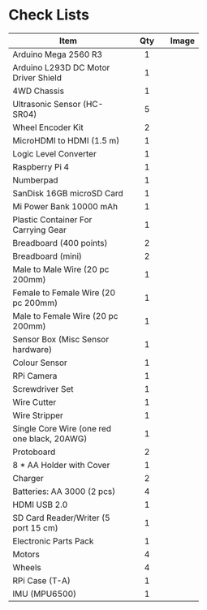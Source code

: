 # Check Lists

<table><thead><tr><th width="219">Item</th><th width="60" align="center">Qty</th><th align="center">Image</th></tr></thead><tbody><tr><td>Arduino Mega 2560 R3</td><td align="center">1</td><td align="center"><img src=".gitbook/assets/image.png" alt="" data-size="original"></td></tr><tr><td>Arduino L293D DC Motor Driver Shield</td><td align="center">1</td><td align="center"><img src=".gitbook/assets/image (1).png" alt="" data-size="original"></td></tr><tr><td>4WD  Chassis</td><td align="center">1</td><td align="center"><img src=".gitbook/assets/image (2).png" alt="" data-size="original"></td></tr><tr><td>Ultrasonic Sensor (HC-SR04)</td><td align="center">5</td><td align="center"><img src=".gitbook/assets/image (3).png" alt="" data-size="original"></td></tr><tr><td>Wheel Encoder Kit</td><td align="center">2</td><td align="center"><img src=".gitbook/assets/image (4).png" alt="" data-size="original"></td></tr><tr><td>MicroHDMI to HDMI (1.5 m)</td><td align="center">1</td><td align="center"><img src=".gitbook/assets/image (5).png" alt="" data-size="original"></td></tr><tr><td>Logic Level Converter</td><td align="center">1</td><td align="center"><img src=".gitbook/assets/image (6).png" alt="" data-size="original"></td></tr><tr><td>Raspberry Pi 4</td><td align="center">1</td><td align="center"><img src=".gitbook/assets/image (7).png" alt="" data-size="original"></td></tr><tr><td>Numberpad</td><td align="center">1</td><td align="center"><img src=".gitbook/assets/image (8).png" alt="" data-size="original"></td></tr><tr><td>SanDisk 16GB microSD Card</td><td align="center">1</td><td align="center"><img src=".gitbook/assets/1718352503142.png" alt="" data-size="original"></td></tr><tr><td>Mi Power Bank 10000 mAh</td><td align="center">1</td><td align="center"><img src=".gitbook/assets/image (10).png" alt="" data-size="original"></td></tr><tr><td>Plastic Container For Carrying Gear</td><td align="center">1</td><td align="center"><img src=".gitbook/assets/image (12).png" alt="" data-size="original"></td></tr><tr><td>Breadboard (400 points)</td><td align="center">2</td><td align="center"><img src=".gitbook/assets/image (14).png" alt="" data-size="original"></td></tr><tr><td>Breadboard (mini)</td><td align="center">2</td><td align="center"><img src=".gitbook/assets/image (15).png" alt="" data-size="original"></td></tr><tr><td>Male to Male Wire (20 pc 200mm)</td><td align="center">1</td><td align="center"><img src=".gitbook/assets/image (16).png" alt="" data-size="original"></td></tr><tr><td>Female to Female Wire (20 pc 200mm)</td><td align="center">1</td><td align="center"><img src=".gitbook/assets/image (17).png" alt="" data-size="original"></td></tr><tr><td>Male to Female Wire (20 pc 200mm)</td><td align="center">1</td><td align="center"><img src=".gitbook/assets/image (18).png" alt="" data-size="original"></td></tr><tr><td>Sensor Box (Misc Sensor hardware)</td><td align="center">1</td><td align="center"><img src=".gitbook/assets/image (19).png" alt="" data-size="original"></td></tr><tr><td>Colour Sensor</td><td align="center">1</td><td align="center"><img src=".gitbook/assets/image (22).png" alt="" data-size="original"></td></tr><tr><td>RPi Camera</td><td align="center">1</td><td align="center"><img src=".gitbook/assets/image (23).png" alt="" data-size="original"></td></tr><tr><td>Screwdriver Set</td><td align="center">1</td><td align="center"><img src=".gitbook/assets/image (24).png" alt="" data-size="original"></td></tr><tr><td>Wire Cutter</td><td align="center">1</td><td align="center"><img src=".gitbook/assets/image (27).png" alt="" data-size="original"></td></tr><tr><td>Wire  Stripper</td><td align="center">1</td><td align="center"><img src=".gitbook/assets/image (25).png" alt="" data-size="original"></td></tr><tr><td>Single Core Wire (one red one black, 20AWG)</td><td align="center">1</td><td align="center"><img src=".gitbook/assets/image (30).png" alt="" data-size="original"></td></tr><tr><td>Protoboard</td><td align="center">2</td><td align="center"><img src=".gitbook/assets/image (33).png" alt="" data-size="original"></td></tr><tr><td>8 * AA Holder with Cover</td><td align="center">1</td><td align="center"><img src=".gitbook/assets/image (34).png" alt="" data-size="original"></td></tr><tr><td>Charger</td><td align="center">2</td><td align="center"><img src=".gitbook/assets/image (35).png" alt="" data-size="original"></td></tr><tr><td>Batteries: AA 3000 (2 pcs)</td><td align="center">4</td><td align="center"><img src=".gitbook/assets/image (36).png" alt="" data-size="original"></td></tr><tr><td>HDMI USB 2.0</td><td align="center">1</td><td align="center"><img src=".gitbook/assets/image (37).png" alt="" data-size="original"></td></tr><tr><td>SD Card Reader/Writer (5 port 15 cm)</td><td align="center">1</td><td align="center"><img src=".gitbook/assets/image (39).png" alt="" data-size="original"></td></tr><tr><td>Electronic Parts Pack</td><td align="center">1</td><td align="center"><img src=".gitbook/assets/image (40).png" alt="" data-size="original"></td></tr><tr><td>Motors</td><td align="center">4</td><td align="center"><img src=".gitbook/assets/image (41).png" alt="" data-size="original"></td></tr><tr><td>Wheels</td><td align="center">4</td><td align="center"><img src=".gitbook/assets/image (42).png" alt="" data-size="original"></td></tr><tr><td>RPi Case (T-A)</td><td align="center">1</td><td align="center"><img src=".gitbook/assets/image (43).png" alt="" data-size="original"></td></tr><tr><td>IMU (MPU6500)</td><td align="center">1</td><td align="center"><img src=".gitbook/assets/image (44).png" alt="" data-size="original"></td></tr></tbody></table>
